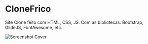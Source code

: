 # CloneFrico

Site Clone feito com HTML, CSS, JS. Com as bibliotecas: Bootstrap, GlideJS, FontAwesome, etc.

![Screenshot Cover](https://repository-images.githubusercontent.com/505011806/2dda87d6-f67e-455c-9db7-e0fadad3bd5a "Screenshot do Projeto")
